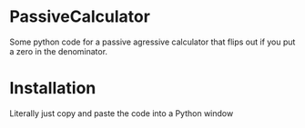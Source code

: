 # PassiveCalculator
Some python code for a passive agressive calculator that flips out if you put a zero in the denominator.

# Installation
Literally just copy and paste the code into a Python window
